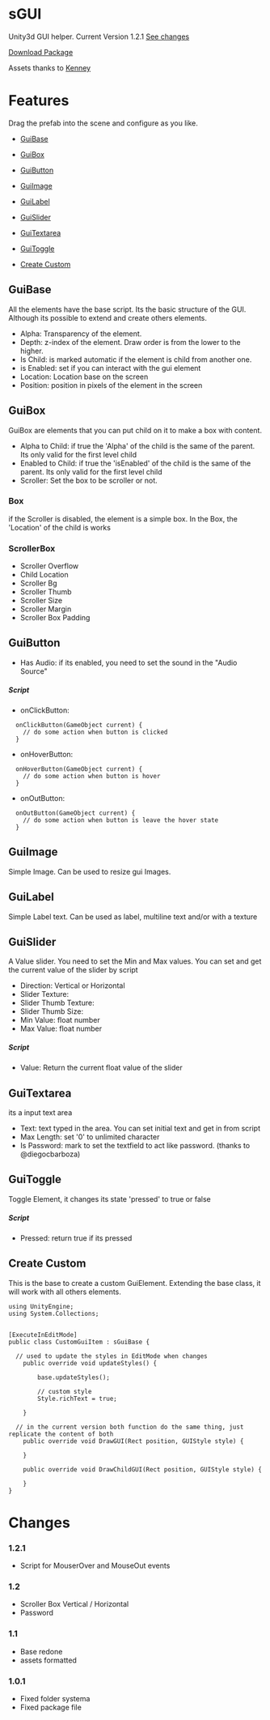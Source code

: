 sGUI
====

Unity3d GUI helper.
Current Version 1.2.1 [See changes](#changes)

[Download Package](https://github.com/sharbelfs/sGUI/raw/master/sGui-1.2.1.unitypackage)

Assets thanks to [Kenney](http://www.kenney.nl)

Features
====

Drag the prefab into the scene and configure as you like.

* [GuiBase](#guibase)
* [GuiBox](#guibox)
* [GuiButton](#guibutton)
* [GuiImage](#guiimage)
* [GuiLabel](#guilabel)
* [GuiSlider](#guislider)
* [GuiTextarea](#guitextarea)
* [GuiToggle](#guitoggle)

* [Create Custom](#create-custom)

## GuiBase

All the elements have the base script. Its the basic structure of the GUI.
Although its possible to extend and create others elements.

* Alpha: Transparency of the element.
* Depth: z-index of the element. Draw order is from the lower to the higher.
* Is Child: is marked automatic if the element is child from another one.
* is Enabled: set if you can interact with the gui element
* Location: Location base on the screen
* Position: position in pixels of the element in the screen


## GuiBox

GuiBox are elements that you can put child on it to make a box with content.


* Alpha to Child: if true the 'Alpha' of the child is the same of the parent. Its only valid for the first level child
* Enabled to Child: if true the 'isEnabled' of the child is the same of the parent. Its only valid for the first level child
* Scroller: Set the box to be scroller or not.


### Box

if the Scroller is disabled, the element is a simple box.
In the Box, the 'Location' of the child is works


### ScrollerBox


* Scroller Overflow
* Child Location
* Scroller Bg
* Scroller Thumb
* Scroller Size
* Scroller Margin
* Scroller Box Padding


## GuiButton

* Has Audio: if its enabled, you need to set the sound in the "Audio Source"

##### Script

* onClickButton: 
```
  onClickButton(GameObject current) {
    // do some action when button is clicked
  }
```

* onHoverButton: 
```
  onHoverButton(GameObject current) {
    // do some action when button is hover
  }
```

* onOutButton: 
```
  onOutButton(GameObject current) {
    // do some action when button is leave the hover state
  }
```

## GuiImage

Simple Image. Can be used to resize gui Images.


## GuiLabel

Simple Label text. Can be used as label, multiline text and/or with a texture


## GuiSlider

A Value slider. You need to set the Min and Max values. You can set and get the current value of the slider by script

* Direction: Vertical or Horizontal
* Slider Texture:
* Slider Thumb Texture:
* Slider Thumb Size:
* Min Value: float number
* Max Value: float number

##### Script

* Value: Return the current float value of the slider


## GuiTextarea

its a input text area

* Text: text typed in the area. You can set initial text and get in from script
* Max Length: set '0' to unlimited character
* Is Password: mark to set the textfield to act like password. (thanks to @diegocbarboza)

## GuiToggle

Toggle Element, it changes its state 'pressed' to true or false

##### Script

* Pressed: return true if its pressed



## Create Custom

This is the base to create a custom GuiElement. Extending the base class, it will work with all others elements.

```
using UnityEngine;
using System.Collections;


[ExecuteInEditMode]
public class CustomGuiItem : sGuiBase {

  // used to update the styles in EditMode when changes
	public override void updateStyles() {

		base.updateStyles();
		
		// custom style
		Style.richText = true;

	}
  
  // in the current version both function do the same thing, just replicate the content of both
	public override void DrawGUI(Rect position, GUIStyle style) {
		
	}

	public override void DrawChildGUI(Rect position, GUIStyle style) {
		
	}
}

```


Changes
====

### 1.2.1
* Script for MouserOver and MouseOut events

### 1.2
* Scroller Box Vertical / Horizontal
* Password

### 1.1
* Base redone
* assets formatted


### 1.0.1

* Fixed folder systema
* Fixed package file
